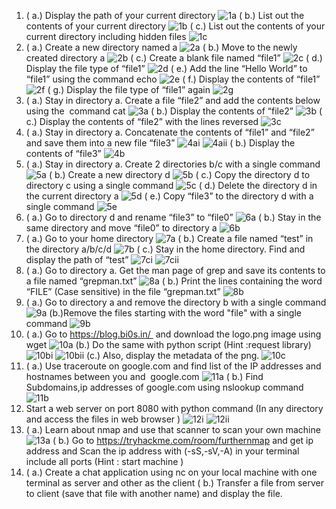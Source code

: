 1. ( a.) Display the path of your current directory ![1a](https://github.com/meenusince2004/bi0s/blob/master/bashchallenges/screenshot1.png)
( b.) List out the contents of your current directory ![1b](https://github.com/meenusince2004/bi0s/blob/master/bashchallenges/screenshot2.png)
( c.) List out the contents of your current directory including hidden files ![1c](https://github.com/meenusince2004/bi0s/blob/master/bashchallenges/screenshot3.png)
2. ( a.) Create a new directory named a ![2a](https://github.com/meenusince2004/bi0s/blob/master/bashchallenges/screenshot4.png)
( b.) Move to the newly created directory a ![2b](https://github.com/meenusince2004/bi0s/blob/master/bashchallenges/screenshot5.png)
( c.) Create a blank file named “file1” ![2c](https://github.com/meenusince2004/bi0s/blob/master/bashchallenges/screenshot6.png)
( d.) Display the file type of “file1” ![2d](https://github.com/meenusince2004/bi0s/blob/master/bashchallenges/screenshot7.png)
( e.) Add the line “Hello World” to “file1” using the command echo ![2e](https://github.com/meenusince2004/bi0s/blob/master/bashchallenges/screenshot8.png) 
( f.) Display the contents of “file1” ![2f](https://github.com/meenusince2004/bi0s/blob/master/bashchallenges/screenshot9.png)
( g.) Display the file type of “file1” again ![2g](https://github.com/meenusince2004/bi0s/blob/master/bashchallenges/screenshot10.png)
3. ( a.) Stay in directory a. Create a file “file2” and add the contents below using the  command cat ![3a](https://github.com/meenusince2004/bi0s/blob/master/bashchallenges/screenshot11.png)
( b.) Display the contents of “file2” ![3b](https://github.com/meenusince2004/bi0s/blob/master/bashchallenges/screenshot12.png)
( c.) Display the contents of “file2” with the lines reversed ![3c](https://github.com/meenusince2004/bi0s/blob/master/bashchallenges/screenshot13.png)
4. ( a.) Stay in directory a. Concatenate the contents of “file1” and “file2” and save them into a new file “file3” ![4ai](https://github.com/meenusince2004/bi0s/blob/master/bashchallenges/screenshot14i.png)
![4aii](https://github.com/meenusince2004/bi0s/blob/master/bashchallenges/screenshot14ii.png)
( b.) Display the contents of “file3” ![4b](https://github.com/meenusince2004/bi0s/blob/master/bashchallenges/screenshot15.png)
5. ( a.) Stay in directory a. Create 2 directories b/c with a single command ![5a](https://github.com/meenusince2004/bi0s/blob/master/bashchallenges/screenshot16.png)
( b.) Create a new directory d ![5b](https://github.com/meenusince2004/bi0s/blob/master/bashchallenges/screenshot17.png)
( c.) Copy the directory d to directory c using a single command ![5c](https://github.com/meenusince2004/bi0s/blob/master/bashchallenges/screenshot18.png)
( d.) Delete the directory d in the current directory a ![5d](https://github.com/meenusince2004/bi0s/blob/master/bashchallenges/screenshot19.png)
( e.) Copy “file3” to the directory d with a single command ![5e](https://github.com/meenusince2004/bi0s/blob/master/bashchallenges/screenshot20.png)
6. ( a.) Go to directory d and rename “file3” to “file0” ![6a](https://github.com/meenusince2004/bi0s/blob/master/bashchallenges/screenshot21.png)
( b.) Stay in the same directory and move “file0” to directory a ![6b](https://github.com/meenusince2004/bi0s/blob/master/bashchallenges/screenshot22.png)
7. ( a.) Go to your home directory ![7a](https://github.com/meenusince2004/bi0s/blob/master/bashchallenges/screenshot23.png)
( b.) Create a file named “test” in the directory a/b/c/d ![7b](https://github.com/meenusince2004/bi0s/blob/master/bashchallenges/screenshot24.png)
( c.) Stay in the home directory. Find and display the path of “test” ![7ci](https://github.com/meenusince2004/bi0s/blob/master/bashchallenges/screenshot25i.png)
![7cii](https://github.com/meenusince2004/bi0s/blob/master/bashchallenges/screenshot25ii.png)
8. ( a.) Go to directory a. Get the man page of grep and save its contents to a file named “grepman.txt” ![8a](https://github.com/meenusince2004/bi0s/blob/master/bashchallenges/screenshot26.png) 
( b.) Print the lines containing the word “FILE” (Case sensitive) in the file “grepman.txt” ![8b](https://github.com/meenusince2004/bi0s/blob/master/bashchallenges/screenshot27.png)
9. ( a.) Go to directory a and remove the directory b with a single command ![9a](https://github.com/meenusince2004/bi0s/blob/master/bashchallenges/screenshot28.png)
(b.)Remove the files starting with the word "file" with a single command ![9b](https://github.com/meenusince2004/bi0s/blob/master/bashchallenges/screenshot29.png)
10. ( a.) Go to https://blog.bi0s.in/  and download the logo.png image using wget ![10a](https://github.com/meenusince2004/bi0s/blob/master/bashchallenges/screenshot30.png)
(b.) Do the same with python script (Hint :request library)
![10bi](https://github.com/meenusince2004/bi0s/blob/master/bashchallenges/screenshot31i.png)
![10bii](https://github.com/meenusince2004/bi0s/blob/master/bashchallenges/screenshot31ii.png)
(c.) Also, display the metadata of the png.
![10c](https://github.com/meenusince2004/bi0s/blob/master/bashchallenges/screenshot32.png)
11. ( a.) Use traceroute on google.com and find list of the IP addresses and hostnames between you and  google.com 
![11a](https://github.com/meenusince2004/bi0s/blob/master/bashchallenges/screenshot33.png)
( b.) Find  Subdomains,ip addresses of google.com using nslookup command
![11b](https://github.com/meenusince2004/bi0s/blob/master/bashchallenges/screenshot34.png)
12. Start a web server on port 8080 with python command
(In any directory and access the files in web browser )
![12i](https://github.com/meenusince2004/bi0s/blob/master/bashchallenges/screenshot35i.png)
![12ii](https://github.com/meenusince2004/bi0s/blob/master/bashchallenges/screenshot35ii.png)
13. ( a.) Learn about nmap and use that scanner to scan your own machine
![13a](https://github.com/meenusince2004/bi0s/blob/master/bashchallenges/screenshot36.png)
( b.) Go to https://tryhackme.com/room/furthernmap and get ip address and
Scan the ip address with (-sS,-sV,-A) in your terminal include all ports
(Hint : start machine )
14. ( a.) Create a chat application using nc on your local machine with one terminal as server and other as the client
( b.) Transfer a file from server to client (save that file with another name) and display the file.
